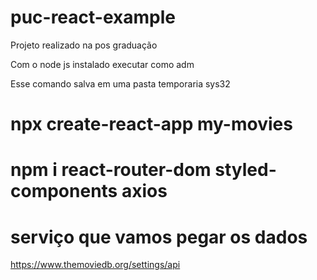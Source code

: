 # puc-react-example
Projeto realizado na pos graduação


Com o node js instalado executar como adm 

Esse comando salva em uma pasta temporaria 
sys32
# npx create-react-app my-movies
# npm i react-router-dom styled-components axios


# serviço que vamos pegar os dados 
https://www.themoviedb.org/settings/api
